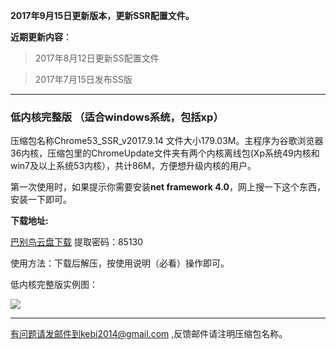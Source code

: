 **2017年9月15日更新版本，更新SSR配置文件。**

**近期更新内容**：

> 2017年8月12日更新SS配置文件

> 2017年7月15日发布SS版

***

### 低内核完整版 （适合windows系统，包括xp）

压缩包名称Chrome53_SSR_v2017.9.14 文件大小179.03M。主程序为谷歌浏览器36内核，压缩包里的ChromeUpdate文件夹有两个内核离线包(Xp系统49内核和win7及以上系统53内核），共计86M，方便想升级内核的用户。

第一次使用时，如果提示你需要安装**net framework 4.0**，网上搜一下这个东西，安装一下即可。

**下载地址:**

[巴别鸟云盘下载](http://www.babel.cc/share.do?s=2566020255348823) 提取密码：85130

使用方法：下载后解压，按使用说明（必看）操作即可。


低内核完整版实例图：

![](https://raw.githubusercontent.com/Alvin9999/pac2/master/softimag/53chromess001.png)


***


有问题请发邮件到kebi2014@gmail.com ,反馈邮件请注明压缩包名称。